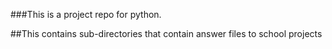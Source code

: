 ###This is a project repo for python.

##This contains sub-directories that contain answer files to school projects
